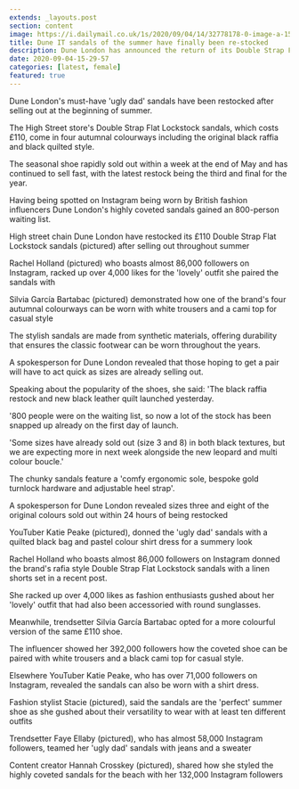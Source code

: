 ```yaml
---
extends: _layouts.post
section: content
image: https://i.dailymail.co.uk/1s/2020/09/04/14/32778178-0-image-a-15_1599227065997.jpg 
title: Dune IT sandals of the summer have finally been re-stocked  
description: Dune London has announced the return of its Double Strap Flat Lockstock sandals. The ugly dad sandals sold out at the beginning of summer after proving popular with influencers. 
date: 2020-09-04-15-29-57 
categories: [latest, female] 
featured: true 
--- 
```

Dune London's must-have 'ugly dad' sandals have been restocked after selling out at the beginning of summer.

The High Street store's Double Strap Flat Lockstock sandals, which costs £110, come in four autumnal colourways including the original black raffia and black quilted style. 

The seasonal shoe rapidly sold out within a week at the end of May and has continued to sell fast, with the latest restock being the third and final for the year.

Having being spotted on Instagram being worn by British fashion influencers Dune London's highly coveted sandals gained an 800-person waiting list. 

High street chain Dune London have restocked its £110 Double Strap Flat Lockstock sandals (pictured) after selling out throughout summer 

Rachel Holland (pictured) who boasts almost 86,000 followers on Instagram, racked up over 4,000 likes for the 'lovely' outfit she paired the sandals with 

Silvia García Bartabac (pictured) demonstrated how one of the brand's four autumnal colourways can be worn with white trousers and a cami top for casual style 

The stylish sandals are made from synthetic materials, offering durability that ensures the classic footwear can be worn throughout the years.

A spokesperson for Dune London revealed that those hoping to get a pair will have to act quick as sizes are already selling out. 

Speaking about the popularity of the shoes, she said: 'The black raffia restock and new black leather quilt launched yesterday.

'800 people were on the waiting list, so now a lot of the stock has been snapped up already on the first day of launch. 

'Some sizes have already sold out (size 3 and 8) in both black textures, but we are expecting more in next week alongside the new leopard and multi colour boucle.' 

The chunky sandals feature a 'comfy ergonomic sole, bespoke gold turnlock hardware and adjustable heel strap'.

A spokesperson for Dune London revealed sizes three and eight of the original colours sold out within 24 hours of being restocked

YouTuber Katie Peake (pictured), donned the 'ugly dad' sandals with a quilted black bag and pastel colour shirt dress for a summery look 

Rachel Holland who boasts almost 86,000 followers on Instagram donned the brand's rafia style Double Strap Flat Lockstock sandals with a linen shorts set in a recent post.

She racked up over 4,000 likes as fashion enthusiasts gushed about her 'lovely' outfit that had also been accessoried with round sunglasses.

Meanwhile, trendsetter Silvia García Bartabac opted for a more colourful version of the same £110 shoe.

The influencer showed her 392,000 followers how the coveted shoe can be paired with white trousers and a black cami top for casual style.    

Elsewhere YouTuber Katie Peake, who has over 71,000 followers on Instagram, revealed the sandals can also be worn with a shirt dress. 

Fashion stylist Stacie (pictured), said the sandals are the 'perfect' summer shoe as she gushed about their versatility to wear with at least ten different outfits 

Trendsetter Faye Ellaby (pictured), who has almost 58,000 Instagram followers, teamed her 'ugly dad' sandals with jeans and a sweater 

Content creator Hannah Crosskey (pictured), shared how she styled the highly coveted sandals for the beach with her 132,000 Instagram followers

